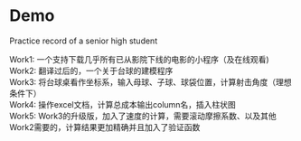 # Demo
Practice record of a senior high student

Work1: 一个支持下载几乎所有已从影院下线的电影的小程序（及在线观看)  
Work2: 翻译过后的，一个关于台球的建模程序   
Work3: 将台球桌看作坐标系，输入母球、子球、球袋位置，计算射击角度（理想条件下）  
Work4: 操作excel文档，计算总成本输出column名，插入柱状图   
Work5: Work3的升级版，加入了速度的计算，需要滚动摩擦系数、以及其他Work2需要的，计算结果更加精确并且加入了验证函数
